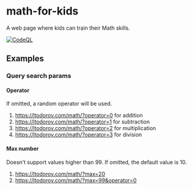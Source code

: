 # math-for-kids

A web page where kids can train their Math skills.

[![CodeQL](https://github.com/ltodorov/math-for-kids/actions/workflows/codeql-analysis.yml/badge.svg)](https://github.com/ltodorov/math-for-kids/actions/workflows/codeql-analysis.yml)

## Examples

### Query search params

#### Operator
If omitted, a random operator will be used.

1. https://ltodorov.com/math/?operator=0 for addition
2. https://ltodorov.com/math/?operator=1 for subtraction
3. https://ltodorov.com/math/?operator=2 for multiplication
3. https://ltodorov.com/math/?operator=3 for division

#### Max number
Doesn't support values higher than 99. If omitted, the default value is 10.

1. https://ltodorov.com/math/?max=20
2. https://ltodorov.com/math/?max=99&operator=0
